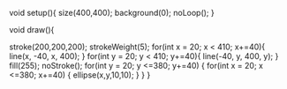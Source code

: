 void setup(){ 
  size(400,400); 
  background(0); 
  noLoop(); 
}

void draw(){
  
  stroke(200,200,200);
  strokeWeight(5);
  for(int x = 20; x < 410; x+=40){
    line(x, -40, x, 400);
  }
  for(int y = 20; y < 410; y+=40){
    line(-40, y, 400, y);
  }
  fill(255); 
  noStroke();
  for(int y = 20; y <=380; y+=40) { 
    for(int x = 20; x <=380; x+=40) { 
      ellipse(x,y,10,10); 
    } 
  }
}
